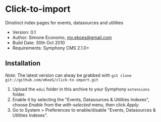 # Click-to-import

Dinstinct index pages for events, datasources and utilities

- Version: 0.1
- Author: Simone Economo, my.ekoes@gmail.com
- Build Date: 30th Oct 2010
- Requirements: Symphony CMS 2.1.0+

## Installation

_Note_: The latest version can alway be grabbed with `git clone git://github.com/eKoeS/click-to-import.git`

1. Upload the `edui` folder in this archive to your Symphony `extensions` folder.
2. Enable it by selecting the "Events, Datasources & Utilities Indexes", choose _Enable_ from the _with-selected_ menu, then click _Apply_.
3. Go to System > Preferences to enable/disable "Events, Datasources & Utilities Indexes".
